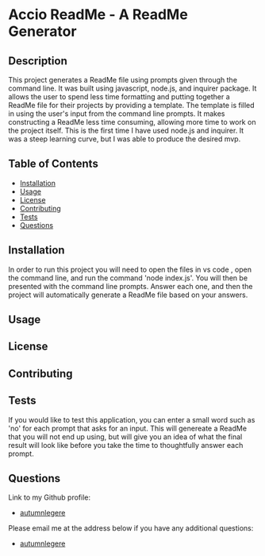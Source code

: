 
# Accio ReadMe - A ReadMe Generator


## Description

This project generates a ReadMe file using prompts given through the command line. It was built using javascript, node.js, and inquirer package. It allows the user to spend less time formatting and putting together a ReadMe file for their projects by providing a template. The template is filled in using the user's input from the command line prompts. It makes constructing a ReadMe less time consuming, allowing more time to work on the project itself. This is the first time I have used node.js and inquirer. It was a steep learning curve, but I was able to produce the desired mvp.


## Table of Contents

- [Installation](#installation)
- [Usage](#usage)
- [License](#license)
- [Contributing](#contributing)
- [Tests](#tests)
- [Questions](#questions)


## Installation

In order to run this project you will need to open the files in vs code , open the command line, and run the command 'node index.js'. You will then be presented with the command line prompts. Answer each one, and then the project will automatically generate a ReadMe file based on your answers.


## Usage




## License




## Contributing




## Tests

If you would like to test this application, you can enter a small word such as 'no' for each prompt that asks for an input. This will genereate a ReadMe that you will not end up using, but will give you an idea of what the final result will look like before you take the time to thoughtfully answer each prompt.


## Questions

Link to my Github profile:
- [autumnlegere](https://github.com/autumnlegere)

Please email me at the address below if you have any additional questions:
- [autumnlegere](mailto:autumnlegere)

